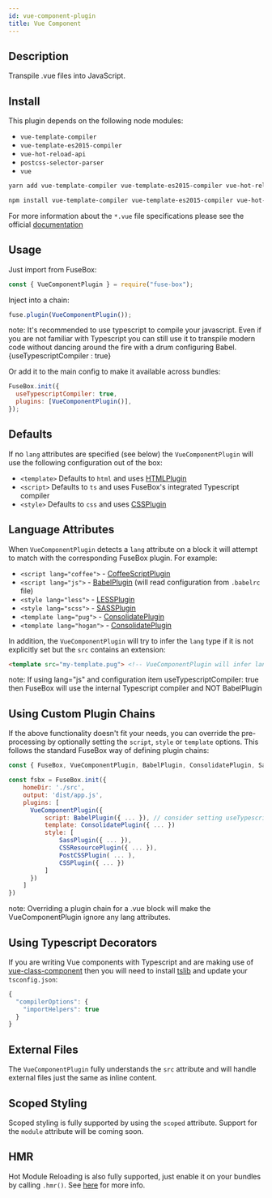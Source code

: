```yaml
---
id: vue-component-plugin
title: Vue Component
---
```


## Description

Transpile .vue files into JavaScript.

## Install

This plugin depends on the following node modules:

- `vue-template-compiler`
- `vue-template-es2015-compiler`
- `vue-hot-reload-api`
- `postcss-selector-parser`
- `vue`

```bash
yarn add vue-template-compiler vue-template-es2015-compiler vue-hot-reload-api vue postcss-selector-parser --dev

npm install vue-template-compiler vue-template-es2015-compiler vue-hot-reload-api vue postcss-selector-parser --save-dev
```

For more information about the `*.vue` file specifications please see the
official [documentation](https://vue-loader.vuejs.org/en/start/spec.html)

## Usage

Just import from FuseBox:

```js
const { VueComponentPlugin } = require("fuse-box");
```

Inject into a chain:

```js
fuse.plugin(VueComponentPlugin());
```

note: It's recommended to use typescript to compile your javascript. Even if you
are not familiar with Typescript you can still use it to transpile modern code
without dancing around the fire with a drum configuring Babel.
{useTypescriptCompiler : true}

Or add it to the main config to make it available across bundles:

```js
FuseBox.init({
  useTypescriptCompiler: true,
  plugins: [VueComponentPlugin()],
});
```

## Defaults

If no `lang` attributes are specified (see below) the `VueComponentPlugin` will
use the following configuration out of the box:

- `<template>` Defaults to `html` and uses [HTMLPlugin](/plugins/html-plugin)
- `<script>` Defaults to `ts` and uses FuseBox's integrated Typescript compiler
- `<style>` Defaults to `css` and uses [CSSPlugin](/plugins/css-plugin)

## Language Attributes

When `VueComponentPlugin` detects a `lang` attribute on a block it will attempt
to match with the corresponding FuseBox plugin. For example:

- `<script lang="coffee">` - [CoffeeScriptPlugin](/plugins/coffee-script-plugin)
- `<script lang="js">` - [BabelPlugin](/plugins/babel-plugin) (will read
  configuration from `.babelrc` file)
- `<style lang="less">` - [LESSPlugin](/plugins/less-plugin)
- `<style lang="scss">` - [SASSPlugin](/plugins/sass-plugin)
- `<template lang="pug">` - [ConsolidatePlugin](/plugins/consolidate-plugin)
- `<template lang="hogan">` - [ConsolidatePlugin](/plugins/consolidate-plugin)

In addition, the `VueComponentPlugin` will try to infer the `lang` type if it is
not explicitly set but the `src` contains an extension:

```html
<template src="my-template.pug"> <!-- VueComponentPlugin will infer lang as "pug" -->
```

note: If using lang="js" and configuration item useTypescriptCompiler: true then
FuseBox will use the internal Typescript compiler and NOT BabelPlugin

## Using Custom Plugin Chains

If the above functionality doesn't fit your needs, you can override the
pre-processing by optionally setting the `script`, `style` or `template`
options. This follows the standard FuseBox way of defining plugin chains:

```js
const { FuseBox, VueComponentPlugin, BabelPlugin, ConsolidatePlugin, SassPlugin, CSSResourcePlugin, PostCSSPlugin, CSSPlugin } = require('fuse-box')

const fsbx = FuseBox.init({
    homeDir: './src',
    output: 'dist/app.js',
    plugins: [
      VueComponentPlugin({
          script: BabelPlugin({ ... }), // consider setting useTypescriptCompiler option in FuseBox
          template: ConsolidatePlugin({ ... })
          style: [
              SassPlugin({ ... }),
              CSSResourcePlugin({ ... }),
              PostCSSPlugin( ... ),
              CSSPlugin({ ... })
          ]
      })
    ]
})
```

note: Overriding a plugin chain for a .vue block will make the
VueComponentPlugin ignore any lang attributes.

## Using Typescript Decorators

If you are writing Vue components with Typescript and are making use of
[vue-class-component](https://github.com/vuejs/vue-class-component) then you
will need to install [tslib](https://github.com/Microsoft/tslib) and update your
`tsconfig.json`:

```js
{
  "compilerOptions": {
    "importHelpers": true
  }
}
```

## External Files

The `VueComponentPlugin` fully understands the `src` attribute and will handle
external files just the same as inline content.

## Scoped Styling

Scoped styling is fully supported by using the `scoped` attribute. Support for
the `module` attribute will be coming soon.

## HMR

Hot Module Reloading is also fully supported, just enable it on your bundles by
calling `.hmr()`. See [here](/page/development#hot-module-reload) for more info.
